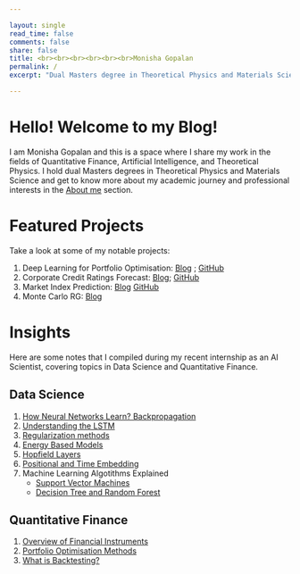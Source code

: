 ```yaml
---

layout: single
read_time: false
comments: false
share: false
title: <br><br><br><br><br><br>Monisha Gopalan
permalink: /
excerpt: "Dual Masters degree in Theoretical Physics and Materials Science<br><br>"

---
```


# Hello! Welcome to my Blog!

I am Monisha Gopalan and this is a space where I share my work in the fields of Quantitative Finance, Artificial Intelligence, and Theoretical Physics. I hold dual Masters degrees in Theoretical Physics and Materials Science and get to know more about my academic journey and professional interests in the [About me](aboutme.md) section.

# Featured Projects

Take a look at some of my notable projects:

1. Deep Learning for Portfolio Optimisation: [Blog](projects/deep-portfolio-optimisation.md) ; [GitHub](https://github.com/monishagopalan/deep-learning-portfolio-optimisation)
2. Corporate Credit Ratings Forecast: [Blog](projects/credit-rating.md); [GitHub](https://github.com/monishagopalan/credit-rating-forecast.git)
3. Market Index Prediction: [Blog](projects/market-index.md) [GitHub](https://github.com/monishagopalan/market-index-prediction.git)
4. Monte Carlo RG: [Blog](projects/monte-carlo.md)

# Insights 

Here are some notes that I compiled during my recent internship as an AI Scientist, covering topics in Data Science and Quantitative Finance.

## Data Science

1. [How Neural Networks Learn? Backpropagation](data-science/backpropagation.md)
2. [Understanding the LSTM](data-science/lstm.md)
3. [Regularization methods](data-science/regularization.md)
4. [Energy Based Models](data-science/ebm.md)
5. [Hopfield Layers](data-science/hopfield-networks.md)
6. [Positional and Time Embedding](data-science/pos-time-embed.md)
7. Machine Learning Algotithms Explained
    - [Support Vector Machines](data-science/svm.md)
    - [Decision Tree and Random Forest](data-science/random-forest.md)

## Quantitative Finance

1. [Overview of Financial Instruments](quant-finance/financial-instruments.md)
2. [Portfolio Optimisation Methods](quant-finance/portfolio-optimisation-methods.md)
3. [What is Backtesting?](quant-finance/backtesting.md)

